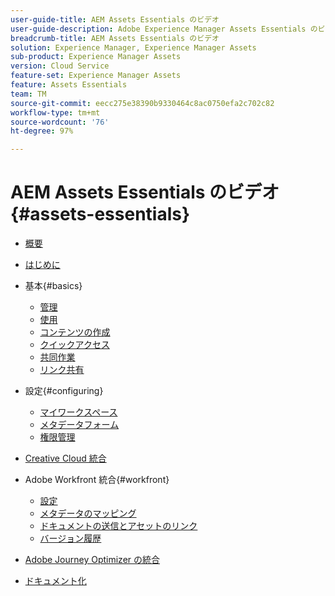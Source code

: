 ```yaml
---
user-guide-title: AEM Assets Essentials のビデオ
user-guide-description: Adobe Experience Manager Assets Essentials のビデオのコレクションです。
breadcrumb-title: AEM Assets Essentials のビデオ
solution: Experience Manager, Experience Manager Assets
sub-product: Experience Manager Assets
version: Cloud Service
feature-set: Experience Manager Assets
feature: Assets Essentials
team: TM
source-git-commit: eecc275e38390b9330464c8ac0750efa2c702c82
workflow-type: tm+mt
source-wordcount: '76'
ht-degree: 97%

---
```



# AEM Assets Essentials のビデオ {#assets-essentials}

+ [概要](overview.md)

+ [はじめに](./getting-started.md)

+ 基本{#basics}
   + [管理](basics/managing.md)
   + [使用](basics/using.md)
   + [コンテンツの作成](basics/creating.md)
   + [クイックアクセス](basics/quick-access.md)
   + [共同作業](basics/collaborating.md)
   + [リンク共有](basics/link-sharing.md)

+ 設定{#configuring}
   + [マイワークスペース](configuring/my-workspace.md)
   + [メタデータフォーム](configuring/metadata-forms.md)
   + [権限管理](configuring/permissions-management.md)

+ [Creative Cloud 統合](integrations/creative-cloud.md)

+ Adobe Workfront 統合{#workfront}
   + [設定](./integrations/workfront/configure.md)
   + [メタデータのマッピング](./integrations/workfront/map-metadata.md)
   + [ドキュメントの送信とアセットのリンク](./integrations/workfront/link-send.md)
   + [バージョン履歴](./integrations/workfront/versions.md)

+ [Adobe Journey Optimizer の統合](https://experienceleague.adobe.com/docs/journey-optimizer-learn/tutorials/create-messages/create-email-content-with-the-message-editor.html?lang=ja)

+ [ドキュメント化](https://experienceleague.adobe.com/docs/experience-manager-assets-essentials/help/introduction.html?lang=ja)
